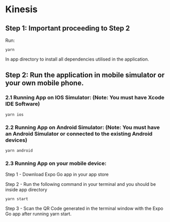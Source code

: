 # Kinesis



## Step 1: Important proceeding to Step 2

Run:

```
yarn
```

In app directory to install all dependencies utilised in the application.

## Step 2: Run the application in mobile simulator or your own mobile phone.

### 2.1 Running App on IOS Simulator: (Note: You must have Xcode IDE Software)

```
yarn ios
```

### 2.2 Running App on Android Simulator: (Note: You must have an Android Simulator or connected to the existing Android devices)

```
yarn android
```

### 2.3 Running App on your mobile device:

Step 1 - Download Expo Go app in your app store

Step 2 - Run the following command in your terminal and you should be inside app directory

```
yarn start
```

Step 3 - Scan the QR Code generated in the terminal window with the Expo Go app after running yarn start.

